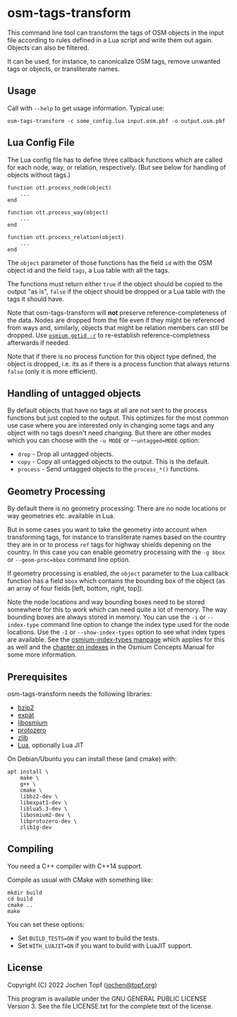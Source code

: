 
# osm-tags-transform

This command line tool can transform the tags of OSM objects in the input file
according to rules defined in a Lua script and write them out again. Objects
can also be filtered.

It can be used, for instance, to canonicalize OSM tags, remove unwanted tags or
objects, or transliterate names.

## Usage

Call with `--help` to get usage information. Typical use:

```
osm-tags-transform -c some_config.lua input.osm.pbf -o output.osm.pbf
```

## Lua Config File

The Lua config file has to define three callback functions which are called
for each node, way, or relation, respectively. (But see below for handling of
objects without tags.)

```
function ott.process_node(object)
    ...
end

function ott.process_way(object)
    ...
end

function ott.process_relation(object)
    ...
end
```

The `object` parameter of those functions has the field `id` with the OSM
object id and the field `tags`, a Lua table with all the tags.

The functions must return either `true` if the object should be copied to the
output "as is", `false` if the object should be dropped or a Lua table with the
tags it should have.

Note that osm-tags-transform will **not** preserve reference-completeness
of the data. Nodes are dropped from the file even if they might be referenced
from ways and, similarly, objects that might be relation members can still
be dropped. Use [`osmium getid -r`](https://docs.osmcode.org/osmium/latest/osmium-getid.html)
to re-establish reference-completness afterwards if needed.

Note that if there is no process function for this object type defined, the
object is dropped, i.e. its as if there is a process function that always
returns `false` (only it is more efficient).


## Handling of untagged objects

By default objects that have no tags at all are not sent to the process
functions but just copied to the output. This optimizes for the most common
use case where you are interested only in changing some tags and any object
with no tags doesn't need changing. But there are other modes which you
can choose with the `-u MODE` or --`untagged=MODE` option:

* `drop` - Drop all untagged objects.
* `copy` - Copy all untagged objects to the output. This is the default.
* `process` - Send untagged objects to the `process_*()` functions.


## Geometry Processing

By default there is no geometry processing: There are no node locations or way
geometries etc. available in Lua.

But in some cases you want to take the geometry into account when transforming
tags, for instance to transliterate names based on the country they are in or
to process `ref` tags for highway shields depening on the country. In this case
you can enable geometry processing with the `-g bbox` or `--geom-proc=bbox`
command line option.

If geometry processing is enabled, the `object` parameter to the Lua callback
function has a field `bbox` which contains the bounding box of the object
(as an array of four fields [left, bottom, right, top]).

Note the node locations and way bounding boxes need to be stored somewhere
for this to work which can need quite a lot of memory. The way bounding boxes
are always stored in memory. You can use the `-i` or `--index-type` command
line option to change the index type used for the node locations. Use the
`-I` or `--show-index-types` option to see what index types are available.
See the [osmium-index-types manpage](https://docs.osmcode.org/osmium/latest/osmium-index-types.html)
which applies for this as well and the [chapter on indexes](
https://osmcode.org/osmium-concepts/#indexes) in the Osmium Concepts Manual
for some more information.

## Prerequisites

osm-tags-transform needs the following libraries:

* [bzip2](http://www.bzip.org/)
* [expat](https://libexpat.github.io/)
* [libosmium](https://osmcode.org/libosmium)
* [protozero](https://github.com/mapbox/protozero)
* [zlib](https://www.zlib.net/)
* [Lua](https://www.lua.org/), optionally Lua JIT

On Debian/Ubuntu you can install these (and cmake) with:

```
apt install \
    make \
    g++ \
    cmake \
    libbz2-dev \
    libexpat1-dev \
    liblua5.3-dev \
    libosmium2-dev \
    libprotozero-dev \
    zlib1g-dev
```

## Compiling

You need a C++ compiler with C++14 support.

Compile as usual with CMake with something like:

```
mkdir build
cd build
cmake ..
make
```

You can set these options:

* Set `BUILD_TESTS=ON` if you want to build the tests.
* Set `WITH_LUAJIT=ON` if you want to build with LuaJIT support.

## License

Copyright (C) 2022  Jochen Topf (jochen@topf.org)

This program is available under the GNU GENERAL PUBLIC LICENSE Version 3.
See the file LICENSE.txt for the complete text of the license.

